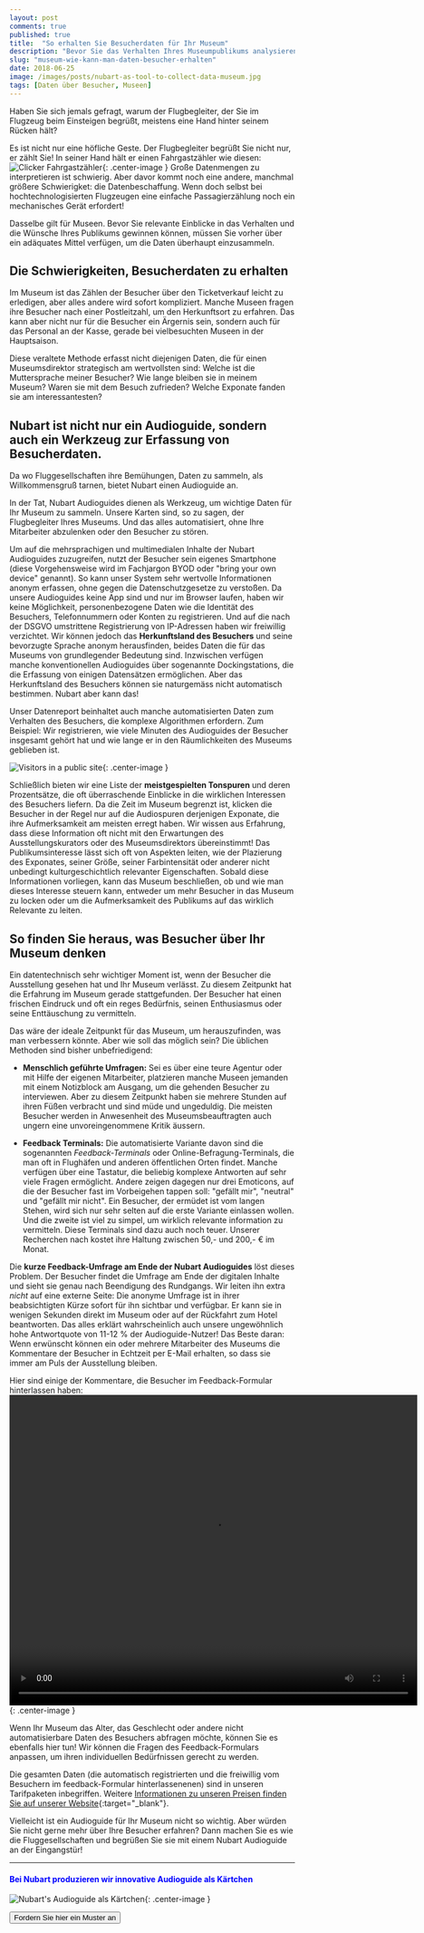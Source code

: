 ```yaml
---
layout: post
comments: true
published: true
title:  "So erhalten Sie Besucherdaten für Ihr Museum"
description: "Bevor Sie das Verhalten Ihres Museumpublikums analysieren, müssen Sie die Daten erstmal einsammeln. Das ist aber nicht so einfach..."
slug: "museum-wie-kann-man-daten-besucher-erhalten"
date: 2018-06-25
image: /images/posts/nubart-as-tool-to-collect-data-museum.jpg
tags: [Daten über Besucher, Museen]
---
```


Haben Sie sich jemals gefragt, warum der Flugbegleiter, der Sie im Flugzeug beim Einsteigen begrüßt, meistens eine Hand hinter seinem Rücken hält? 

Es ist nicht nur eine höfliche Geste. Der Flugbegleiter begrüßt Sie nicht nur, er zählt Sie! In seiner Hand hält er einen Fahrgastzähler wie diesen:
![Clicker Fahrgastzähler]({{site.baseurl}}/images/posts/passanger-counter2.jpg){: .center-image }
Große Datenmengen zu interpretieren ist schwierig. Aber davor kommt noch eine andere, manchmal größere Schwierigket: die Datenbeschaffung. Wenn doch selbst bei hochtechnologisierten Flugzeugen eine einfache Passagierzählung noch ein mechanisches Gerät erfordert!

Dasselbe gilt für Museen. Bevor Sie relevante Einblicke in das Verhalten und die Wünsche Ihres Publikums gewinnen können, müssen Sie vorher über ein adäquates Mittel verfügen, um die Daten überhaupt einzusammeln. 

<!--more-->

## Die Schwierigkeiten, Besucherdaten zu erhalten
   
   Im Museum ist das Zählen der Besucher über den Ticketverkauf leicht zu erledigen, aber alles andere wird sofort kompliziert. Manche Museen fragen ihre Besucher nach einer Postleitzahl, um den Herkunftsort zu erfahren. Das kann aber nicht nur für die Besucher ein Ärgernis sein, sondern auch für das Personal an der Kasse, gerade bei vielbesuchten Museen in der Hauptsaison.
   
   Diese veraltete Methode erfasst nicht diejenigen Daten, die für einen Museumsdirektor strategisch am wertvollsten sind: Welche ist die Muttersprache meiner Besucher? Wie lange bleiben sie in meinem Museum? Waren sie mit dem Besuch zufrieden? Welche Exponate fanden sie am interessantesten?

## Nubart ist nicht nur ein Audioguide, sondern auch ein Werkzeug zur Erfassung von Besucherdaten.

   Da wo Fluggesellschaften ihre Bemühungen, Daten zu sammeln, als Willkommensgruß tarnen, bietet Nubart einen Audioguide an.
   
   In der Tat, Nubart Audioguides dienen als Werkzeug, um wichtige Daten für Ihr Museum zu sammeln. Unsere Karten sind, so zu sagen, der Flugbegleiter Ihres Museums. Und das alles automatisiert, ohne Ihre Mitarbeiter abzulenken oder den Besucher zu stören. 
   
   Um auf die mehrsprachigen und multimedialen Inhalte der Nubart Audioguides zuzugreifen, nutzt der Besucher sein eigenes Smartphone (diese Vorgehensweise wird im Fachjargon BYOD oder "bring your own device" genannt). So kann unser System sehr wertvolle Informationen anonym erfassen, ohne gegen die Datenschutzgesetze zu verstoßen. Da unsere Audioguides keine App sind und nur im Browser laufen, haben wir keine Möglichkeit, personenbezogene Daten wie die Identität des Besuchers, Telefonnummern oder Konten zu registrieren. Und auf die nach der DSGVO umstrittene Registrierung von IP-Adressen haben wir freiwillig verzichtet. Wir können jedoch das **Herkunftsland des Besuchers** und seine bevorzugte Sprache anonym herausfinden, beides Daten die für das Museums von grundlegender Bedeutung sind. Inzwischen verfügen manche konventionellen Audioguides über sogenannte Dockingstations, die die Erfassung von einigen Datensätzen ermöglichen. Aber das Herkunftsland des Besuchers können sie naturgemäss nicht automatisch bestimmen. Nubart aber kann das!
   
   Unser Datenreport beinhaltet auch manche automatisierten Daten zum Verhalten des Besuchers, die komplexe Algorithmen erfordern. Zum Beispiel: Wir registrieren, wie viele Minuten des Audioguides der Besucher insgesamt gehört hat und wie lange er in den Räumlichkeiten des Museums geblieben ist.

![Visitors in a public site]({{site.baseurl}}/images/posts/visitors-people.jpg){: .center-image }

Schließlich bieten wir eine Liste der **meistgespielten Tonspuren** und deren Prozentsätze, die oft überraschende Einblicke in die wirklichen Interessen des Besuchers liefern. Da die Zeit im Museum begrenzt ist, klicken die Besucher in der Regel nur auf die Audiospuren derjenigen Exponate, die ihre Aufmerksamkeit am meisten erregt haben. Wir wissen aus Erfahrung, dass diese Information oft nicht mit den Erwartungen des Ausstellungskurators oder des Museumsdirektors übereinstimmt! Das Publikumsinteresse lässt sich oft von Aspekten leiten, wie der Plazierung des Exponates, seiner Größe, seiner Farbintensität oder anderer nicht unbedingt kulturgeschichtlich relevanter Eigenschaften. Sobald diese Informationen vorliegen, kann das Museum beschließen, ob und wie man dieses Interesse steuern kann, entweder um mehr Besucher in das Museum zu locken oder um die Aufmerksamkeit des Publikums auf das wirklich Relevante zu leiten.

## So finden Sie heraus, was Besucher über Ihr Museum denken
   
   Ein datentechnisch sehr wichtiger Moment ist, wenn der Besucher die Ausstellung gesehen hat und Ihr Museum verlässt. Zu diesem Zeitpunkt hat die Erfahrung im Museum gerade stattgefunden. Der Besucher hat einen frischen Eindruck und oft ein reges Bedürfnis, seinen Enthusiasmus oder seine Enttäuschung zu vermitteln.
   
   Das wäre der ideale Zeitpunkt für das Museum, um herauszufinden, was man verbessern könnte. Aber wie soll das möglich sein? Die üblichen Methoden sind bisher unbefriedigend:
    
 *  **Menschlich geführte Umfragen:**
   Sei es über eine teure Agentur oder mit Hilfe der eigenen Mitarbeiter, platzieren manche Museen jemanden mit einem Notizblock am Ausgang, um die gehenden Besucher zu interviewen. Aber zu diesem Zeitpunkt haben sie mehrere Stunden auf ihren Füßen verbracht und sind müde und ungeduldig. Die meisten Besucher werden in Anwesenheit des Museumsbeauftragten auch ungern eine unvoreingenommene Kritik äussern.
   
 * **Feedback Terminals:**
   Die automatisierte Variante davon sind die sogenannten *Feedback-Terminals* oder Online-Befragung-Terminals, die man oft in Flughäfen und anderen öffentlichen Orten findet. Manche verfügen über eine Tastatur, die beliebig komplexe Antworten auf sehr viele Fragen ermöglicht. Andere zeigen dagegen nur drei Emoticons, auf die der Besucher fast im Vorbeigehen tappen soll: "gefällt mir", "neutral" und "gefällt mir nicht". Ein Besucher, der ermüdet ist vom langen Stehen, wird sich nur sehr selten auf die erste Variante einlassen wollen. Und die zweite ist viel zu simpel, um wirklich relevante information zu vermitteln.
   Diese Terminals sind dazu auch noch teuer. Unserer Recherchen nach kostet ihre Haltung zwischen 50,- und 200,- € im Monat. 
 
Die **kurze Feedback-Umfrage am Ende der Nubart Audioguides** löst dieses Problem. Der Besucher findet die Umfrage am Ende der digitalen Inhalte und sieht sie genau nach Beendigung des Rundgangs. Wir leiten ihn extra *nicht* auf eine externe Seite: Die anonyme Umfrage ist in ihrer beabsichtigten Kürze sofort für ihn sichtbar und verfügbar. Er kann sie in wenigen Sekunden direkt im Museum oder auf der Rückfahrt zum Hotel beantworten. Das alles erklärt wahrscheinlich auch unsere ungewöhnlich hohe Antwortquote von 11-12 % der Audioguide-Nutzer! Das Beste daran: Wenn erwünscht können ein oder mehrere Mitarbeiter des Museums die Kommentare der Besucher in Echtzeit per E-Mail erhalten, so dass sie immer am Puls der Ausstellung bleiben.
 
 Hier sind einige der Kommentare, die Besucher im Feedback-Formular hinterlassen haben:
<video width="720" height="548" autoplay loop>
  <source src="{{site.baseurl}}/images/posts/comments-by-museum-visitors-nubart.mp4" type="video/mp4">
Your browser does not allow to show this video.
</video>{: .center-image }


Wenn Ihr Museum das Alter, das Geschlecht oder andere nicht automatisierbare Daten des Besuchers abfragen möchte, können Sie es ebenfalls hier tun! Wir können die Fragen des Feedback-Formulars anpassen, um ihren individuellen Bedürfnissen gerecht zu werden. 

Die gesamten Daten (die automatisch registrierten und die freiwillig vom Besuchern im feedback-Formular hinterlassenenen) sind in unseren Tarifpaketen inbegriffen. Weitere [Informationen zu unseren Preisen finden Sie auf unserer Website](https://www.nubart.eu/de/index.html#pricing){:target="_blank"}. 

Vielleicht ist ein Audioguide für Ihr Museum nicht so wichtig. Aber würden Sie nicht gerne mehr über Ihre Besucher erfahren? Dann machen Sie es wie die Fluggesellschaften und begrüßen Sie sie mit einem Nubart Audioguide an der Eingangstür!

***

#### <font color="blue">Bei Nubart produzieren wir innovative Audioguide als Kärtchen</font>

![Nubart's Audioguide als Kärtchen]({{site.baseurl}}/images/posts/proceso-nubart.png){: .center-image }

<form action="../../../../../de">
    <input type="submit" value="Fordern Sie hier ein Muster an" />
</form>